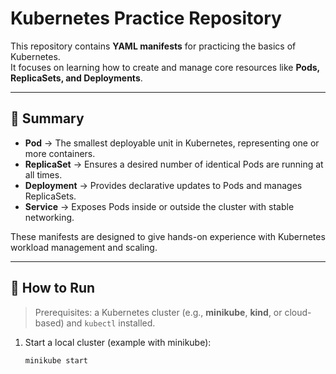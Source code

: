 # Kubernetes Practice Repository

This repository contains **YAML manifests** for practicing the basics of Kubernetes.  
It focuses on learning how to create and manage core resources like **Pods, ReplicaSets, and Deployments**.

---

## 📝 Summary

- **Pod** → The smallest deployable unit in Kubernetes, representing one or more containers.  
- **ReplicaSet** → Ensures a desired number of identical Pods are running at all times.  
- **Deployment** → Provides declarative updates to Pods and manages ReplicaSets.  
- **Service**  → Exposes Pods inside or outside the cluster with stable networking.  

These manifests are designed to give hands-on experience with Kubernetes workload management and scaling.

---

## 🚀 How to Run

> Prerequisites: a Kubernetes cluster (e.g., **minikube**, **kind**, or cloud-based) and `kubectl` installed.

1. Start a local cluster (example with minikube):
   ```bash
   minikube start
